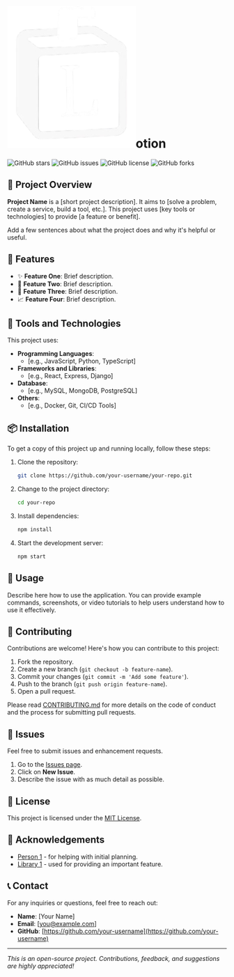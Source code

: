 # ![Logo](mobile/assets/logo-removebg.png)otion

![GitHub stars](https://img.shields.io/github/stars/your-username/your-repo)
![GitHub issues](https://img.shields.io/github/issues/your-username/your-repo)
![GitHub license](https://img.shields.io/github/license/your-username/your-repo)
![GitHub forks](https://img.shields.io/github/forks/your-username/your-repo)

## 🚀 Project Overview

**Project Name** is a [short project description]. It aims to [solve a problem, create a service, build a tool, etc.]. This project uses [key tools or technologies] to provide [a feature or benefit]. 

Add a few sentences about what the project does and why it's helpful or useful.

## 🌟 Features

- ✨ **Feature One**: Brief description.
- 🚀 **Feature Two**: Brief description.
- 🔧 **Feature Three**: Brief description.
- 📈 **Feature Four**: Brief description.

## 🔧 Tools and Technologies

This project uses:

- **Programming Languages**: 
  - [e.g., JavaScript, Python, TypeScript]
- **Frameworks and Libraries**: 
  - [e.g., React, Express, Django]
- **Database**: 
  - [e.g., MySQL, MongoDB, PostgreSQL]
- **Others**: 
  - [e.g., Docker, Git, CI/CD Tools]

## 📦 Installation

To get a copy of this project up and running locally, follow these steps:

1. Clone the repository:
    ```bash
    git clone https://github.com/your-username/your-repo.git
    ```
2. Change to the project directory:
    ```bash
    cd your-repo
    ```
3. Install dependencies:
    ```bash
    npm install
    ```
4. Start the development server:
    ```bash
    npm start
    ```

## 📝 Usage

Describe here how to use the application. You can provide example commands, screenshots, or video tutorials to help users understand how to use it effectively.

## 🤝 Contributing

Contributions are welcome! Here's how you can contribute to this project:

1. Fork the repository.
2. Create a new branch (`git checkout -b feature-name`).
3. Commit your changes (`git commit -m 'Add some feature'`).
4. Push to the branch (`git push origin feature-name`).
5. Open a pull request.

Please read [CONTRIBUTING.md](CONTRIBUTING.md) for more details on the code of conduct and the process for submitting pull requests.

## 🐛 Issues

Feel free to submit issues and enhancement requests.

1. Go to the [Issues page](https://github.com/your-username/your-repo/issues).
2. Click on **New Issue**.
3. Describe the issue with as much detail as possible.

## 📄 License

This project is licensed under the [MIT License](LICENSE).

## 🙏 Acknowledgements

- [Person 1](https://github.com/person1) - for helping with initial planning.
- [Library 1](https://link-to-library) - used for providing an important feature.

## 📞 Contact

For any inquiries or questions, feel free to reach out:

- **Name**: [Your Name]
- **Email**: [you@example.com]
- **GitHub**: [https://github.com/your-username](https://github.com/your-username)

---

_This is an open-source project. Contributions, feedback, and suggestions are highly appreciated!_

